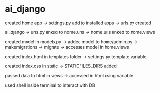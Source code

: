 # ai_django

created home app -> settings.py add to installed apps
                -> urls.py created

ai_django -> urls.py linked to home.urls
        -> home.urls linked to home.views

created model in models.py -> added model to home/admin.py
                            -> makemigrations
                            -> migrate
                            -> accesses model in home.views

created index.html in templates folder -> settings.py template variable

created index.css in static -> STATICFILES_DIRS added

passed data to html in views -> accessed in html using variable

used shell inside terminal to interact with DB